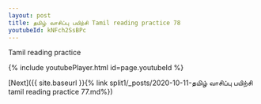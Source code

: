 ```yaml
---
layout: post
title: தமிழ் வாசிப்பு பயிற்சி Tamil reading practice 78
youtubeId: kNFch2SsBPc
---
```

 
 
Tamil reading practice
 
 
 
 
 


{% include youtubePlayer.html id=page.youtubeId %}
 
[Next]({{ site.baseurl }}{% link  split1/_posts/2020-10-11-தமிழ் வாசிப்பு பயிற்சி tamil reading practice 77.md%})
 
